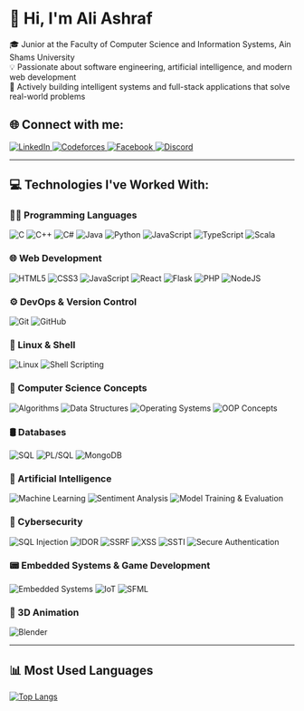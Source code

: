 
# 👋 Hi, I'm Ali Ashraf

🎓 Junior at the Faculty of Computer Science and Information Systems, Ain Shams University  
💡 Passionate about software engineering, artificial intelligence, and modern web development  
🚀 Actively building intelligent systems and full-stack applications that solve real-world problems  

## 🌐 Connect with me:

<p align="left">
  <a href="https://www.linkedin.com/in/ali-ashraf20/" target="_blank">
    <img src="https://img.shields.io/badge/LinkedIn-0077B5?style=for-the-badge&logo=linkedin&logoColor=white" alt="LinkedIn"/>
  </a>
  <a href="https://codeforces.com/profile/Alinist" target="_blank">
    <img src="https://img.shields.io/badge/Codeforces-orange?style=for-the-badge&logo=codeforces&logoColor=white" alt="Codeforces"/>
  </a>
  <a href="https://www.facebook.com/aly.ashraf.982" target="_blank">
    <img src="https://img.shields.io/badge/Facebook-1877F2?style=for-the-badge&logo=facebook&logoColor=white" alt="Facebook"/>
  </a>
  <a href="https://discord.com/users/467107486936203275" target="_blank">
    <img src="https://img.shields.io/badge/Discord-5865F2?style=for-the-badge&logo=discord&logoColor=white" alt="Discord"/>
  </a>
</p>

---

## 💻 Technologies I've Worked With:

### 🧑‍💻 Programming Languages
<p align="left">
  <img src="https://img.shields.io/badge/C-A8B9CC?style=for-the-badge&logo=c&logoColor=black" alt="C"/>
  <img src="https://img.shields.io/badge/C++-00599C?style=for-the-badge&logo=c%2B%2B&logoColor=white" alt="C++"/>
  <img src="https://img.shields.io/badge/C%23-239120?style=for-the-badge&logo=c-sharp&logoColor=white" alt="C#"/>
  <img src="https://img.shields.io/badge/Java-007396?style=for-the-badge&logo=java&logoColor=white" alt="Java"/>
  <img src="https://img.shields.io/badge/Python-3776AB?style=for-the-badge&logo=python&logoColor=white" alt="Python"/>
  <img src="https://img.shields.io/badge/JavaScript-F7DF1E?style=for-the-badge&logo=javascript&logoColor=black" alt="JavaScript"/>
  <img src="https://img.shields.io/badge/TypeScript-007ACC?style=for-the-badge&logo=typescript&logoColor=white" alt="TypeScript"/>
  <img src="https://img.shields.io/badge/Scala-DC322F?style=for-the-badge&logo=scala&logoColor=white" alt="Scala"/>
</p>

### 🌐 Web Development
<p align="left">
  <img src="https://img.shields.io/badge/HTML5-E34F26?style=for-the-badge&logo=html5&logoColor=white" alt="HTML5"/>
  <img src="https://img.shields.io/badge/CSS3-1572B6?style=for-the-badge&logo=css3&logoColor=white" alt="CSS3"/>
  <img src="https://img.shields.io/badge/JavaScript-F7DF1E?style=for-the-badge&logo=javascript&logoColor=black" alt="JavaScript"/>
  <img src="https://img.shields.io/badge/React-20232A?style=for-the-badge&logo=react&logoColor=61DAFB" alt="React"/>
  <img src="https://img.shields.io/badge/Flask-000000?style=for-the-badge&logo=flask&logoColor=white" alt="Flask"/>
  <img src="https://img.shields.io/badge/PHP-777BB4?style=for-the-badge&logo=php&logoColor=white" alt="PHP"/>
  <img src="https://img.shields.io/badge/Node.js-339933?style=for-the-badge&logo=nodedotjs&logoColor=white" alt="NodeJS"/>
</p>

### ⚙️ DevOps & Version Control
<p align="left">
  <img src="https://img.shields.io/badge/Git-F05032?style=for-the-badge&logo=git&logoColor=white" alt="Git"/>
  <img src="https://img.shields.io/badge/GitHub-181717?style=for-the-badge&logo=github&logoColor=white" alt="GitHub"/>
</p>

### 🐧 Linux & Shell
<p align="left">
  <img src="https://img.shields.io/badge/Linux-FCC624?style=for-the-badge&logo=linux&logoColor=black" alt="Linux"/>
  <img src="https://img.shields.io/badge/Shell_Scripting-4EAA25?style=for-the-badge&logo=gnu-bash&logoColor=white" alt="Shell Scripting"/>
</p>

### 📘 Computer Science Concepts
<p align="left">
  <img src="https://img.shields.io/badge/Algorithms-000000?style=for-the-badge" alt="Algorithms"/>
  <img src="https://img.shields.io/badge/Data_Structures-006400?style=for-the-badge" alt="Data Structures"/>
  <img src="https://img.shields.io/badge/Operating_Systems-333366?style=for-the-badge" alt="Operating Systems"/>
  <img src="https://img.shields.io/badge/OOP_Concepts-4682B4?style=for-the-badge" alt="OOP Concepts"/>
</p>

### 🛢️ Databases
<p align="left">
  <img src="https://img.shields.io/badge/SQL-4479A1?style=for-the-badge&logo=postgresql&logoColor=white" alt="SQL"/>
  <img src="https://img.shields.io/badge/PL/SQL-F80000?style=for-the-badge" alt="PL/SQL"/>
  <img src="https://img.shields.io/badge/MongoDB-47A248?style=for-the-badge&logo=mongodb&logoColor=white" alt="MongoDB"/>
</p>

### 🤖 Artificial Intelligence
<p align="left">
  <img src="https://img.shields.io/badge/Machine_Learning-FF6F00?style=for-the-badge&logo=scikit-learn&logoColor=white" alt="Machine Learning"/>
  <img src="https://img.shields.io/badge/Sentiment_Analysis-9C27B0?style=for-the-badge" alt="Sentiment Analysis"/>
  <img src="https://img.shields.io/badge/Model_Training_&_Evaluation-1976D2?style=for-the-badge" alt="Model Training & Evaluation"/>
</p>

### 🔐 Cybersecurity
<p align="left">
  <img src="https://img.shields.io/badge/SQLi-8B0000?style=for-the-badge" alt="SQL Injection"/>
  <img src="https://img.shields.io/badge/IDOR-800080?style=for-the-badge" alt="IDOR"/>
  <img src="https://img.shields.io/badge/SSRF-006064?style=for-the-badge" alt="SSRF"/>
  <img src="https://img.shields.io/badge/XSS-F44336?style=for-the-badge" alt="XSS"/>
  <img src="https://img.shields.io/badge/SSTI-FFA000?style=for-the-badge" alt="SSTI"/>
  <img src="https://img.shields.io/badge/Secure_Authentication-009688?style=for-the-badge" alt="Secure Authentication"/>
</p>

### 📟 Embedded Systems & Game Development
<p align="left">
  <img src="https://img.shields.io/badge/Embedded_Systems-556B2F?style=for-the-badge" alt="Embedded Systems"/>
  <img src="https://img.shields.io/badge/IoT-00BCD4?style=for-the-badge" alt="IoT"/>
  <img src="https://img.shields.io/badge/SFML-008080?style=for-the-badge" alt="SFML"/>
</p>

### 🎨 3D Animation
<p align="left">
  <img src="https://img.shields.io/badge/Blender-F5792A?style=for-the-badge&logo=blender&logoColor=white" alt="Blender"/>
</p>


---

## 📊 Most Used Languages

[![Top Langs](https://github-readme-stats.vercel.app/api/top-langs/?username=Alinist&layout=compact&theme=github_dark&langs_count=8&hide=html,css)](https://github.com/Alinist)

